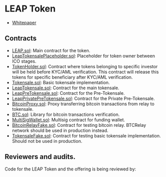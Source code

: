 # LEAP Token

- [Whitepaper](https://docs.google.com/document/d/1ugmy5CxX4ek-QRGdh8aeiQWD5LNFrbOXaBGXeg9Sn98/edit?usp=sharing)

## Contracts

- [LEAP.sol](/contracts/LEAP.sol): Main contract for the token.
- [LeapTokensalePlaceholder.sol](/contracts/LeapTokensalePlaceholder.sol): Placeholder for token owner between ICO stages.
- [TokenHolder.sol](/contracts/TokenHolder.sol): Contract where tokens belonging to specific investor will be held before KYC/AML verification. This contract will release this tokens for specific beneficiary after KYC/AML verification.
- [Tokensale.sol](/contracts/Tokensale.sol): Basic tokensale implementation.
- [LeapTokensale.sol](/contracts/LeapTokensale.sol): Contract for the main tokensale.
- [LeapPreTokensale.sol](/contracts/LeapPreTokensale.sol): Contract for the Pre-Tokensale.
- [LeapPrivatePreTokensale.sol](/contracts/SNT.sol): Contract for the Private Pre-Tokensale.
- [BitcoinProxy.sol](/contracts/BitcoinProxy.sol): Proxy transferring bitcoin transactions from relay to tokensale.
- [BTC.sol](/contracts/BTC.sol): Library for bitcoin transactions verification.
- [MultiSigWallet.sol](/contracts/MultiSigWallet.sol): Multisig contract for funding wallet.
- [BitcoinRelayFake.sol](/contracts/BitcoinRelayFake.sol): Contract for testing bitcoin relay. BTCRelay network should be used in production instead.
- [TokensaleFake.sol](/contracts/TokensaleFake.sol): Contract for testing basic tokensale implementation. Should not be used in production.

## Reviewers and audits.

Code for the LEAP Token and the offering is being reviewed by: